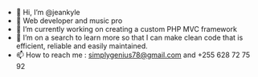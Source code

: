 - 👋 Hi, I’m @jeankyle
- 👀 Web developer and music pro
- 🌱 I’m currently working on creating a custom PHP MVC framework
- 💞️ I’m on a search to learn more so that I can make clean code that is efficient, reliable and easily maintained.
- 📫 How to reach me : simplygenius78@gmail.com and +255 628 72 75 92

<!---
jeankyle/jeankyle is a ✨ special ✨ repository because its `README.md` (this file) appears on your GitHub profile.
You can click the Preview link to take a look at your changes.
--->

